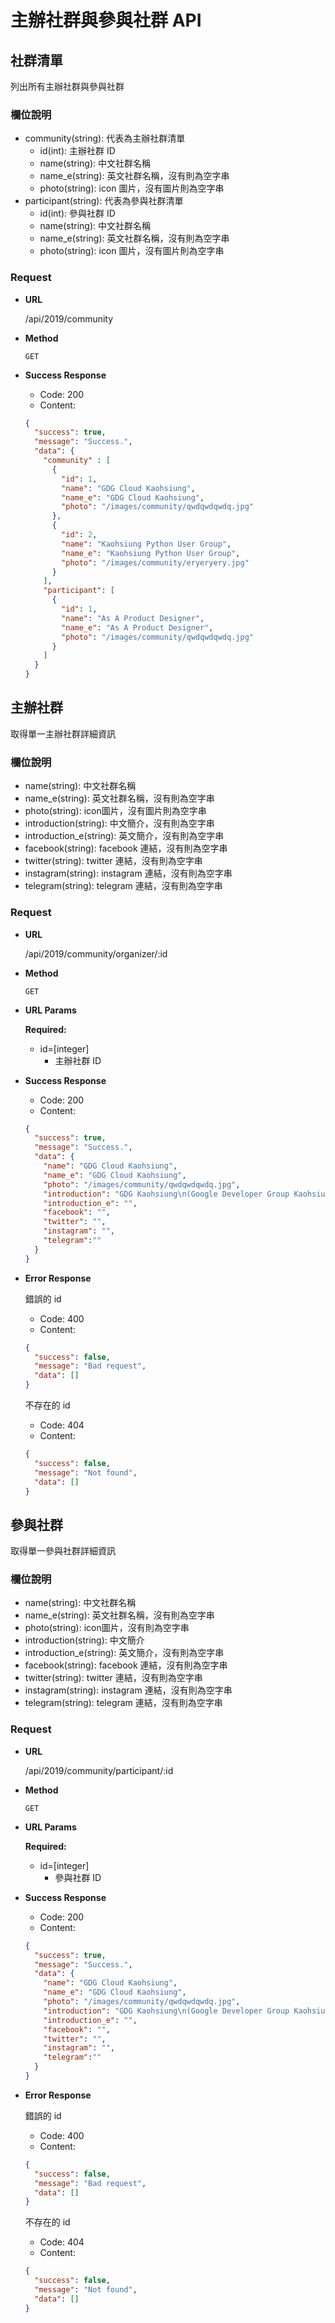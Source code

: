 # 主辦社群與參與社群 API

## 社群清單

列出所有主辦社群與參與社群

### 欄位說明

- community(string): 代表為主辦社群清單
    - id(int): 主辦社群 ID
    - name(string): 中文社群名稱
    - name_e(string): 英文社群名稱，沒有則為空字串
    - photo(string): icon 圖片，沒有圖片則為空字串
- participant(string): 代表為參與社群清單
    - id(int): 參與社群 ID
    - name(string): 中文社群名稱
    - name_e(string): 英文社群名稱，沒有則為空字串
    - photo(string): icon 圖片，沒有圖片則為空字串

### Request

- **URL**

    /api/2019/community

- **Method**

    `GET`

- **Success Response**

  - Code: 200
  - Content:
  ```JSON
  {
    "success": true,
    "message": "Success.",
    "data": {
      "community" : [
        {
          "id": 1,
          "name": "GDG Cloud Kaohsiung",
          "name_e": "GDG Cloud Kaohsiung",
          "photo": "/images/community/qwdqwdqwdq.jpg"
        },
        {
          "id": 2,
          "name": "Kaohsiung Python User Group",
          "name_e": "Kaohsiung Python User Group",
          "photo": "/images/community/eryeryery.jpg"
        }
      ],
      "participant": [
        {
          "id": 1,
          "name": "As A Product Designer",
          "name_e": "As A Product Designer",
          "photo": "/images/community/qwdqwdqwdq.jpg"
        }
      ]
    }
  }
  ```

## 主辦社群

取得單一主辦社群詳細資訊

### 欄位說明

- name(string): 中文社群名稱
- name_e(string): 英文社群名稱，沒有則為空字串
- photo(string): icon圖片，沒有圖片則為空字串
- introduction(string): 中文簡介，沒有則為空字串
- introduction_e(string): 英文簡介，沒有則為空字串
- facebook(string): facebook 連結，沒有則為空字串
- twitter(string): twitter 連結，沒有則為空字串
- instagram(string): instagram 連結，沒有則為空字串
- telegram(string): telegram 連結，沒有則為空字串

### Request

- **URL**

  /api/2019/community/organizer/:id

- **Method**

  `GET`

- **URL Params**

    **Required:**

    - id=[integer]
        - 主辦社群 ID

- **Success Response**

  - Code: 200
  - Content:
  ```JSON
  {
    "success": true,
    "message": "Success.",
    "data": {
      "name": "GDG Cloud Kaohsiung",
      "name_e": "GDG Cloud Kaohsiung",
      "photo": "/images/community/qwdqwdqwdq.jpg",
      "introduction": "GDG Kaohsiung\n(Google Developer Group Kaohsiung)\nGDG Kaohsiung 是以研究 Google 以及 Android App 領域的技術、設計、新創或相關產業為主的開發者群。每個月至少會有一場實體聚會在高雄舉行。\nGDG Kaoshiung 前身是 Android 高雄開發者社群，自從2014年三月開始舉辦，每月會有一到兩場的實體會，舉行時間原則上依講者和場地許可時間安排，實際活動時間請持續關注社團，我們會隨時公佈最新的活動訊息歡迎對相關領域有興趣的朋友可以參與聚會，一起交流討論。",
      "introduction_e": "",
      "facebook": "",
      "twitter": "",
      "instagram": "",
      "telegram":""
    }
  }
  ```
- **Error Response**

  錯誤的 id

  - Code: 400
  - Content:
  ```JSON
  {
    "success": false,
    "message": "Bad request",
    "data": []
  }
  ```

  不存在的 id
  - Code: 404
  - Content:
  ```JSON
  {
    "success": false,
    "message": "Not found",
    "data": []
  }
  ```

## 參與社群

取得單一參與社群詳細資訊

### 欄位說明

- name(string): 中文社群名稱
- name_e(string): 英文社群名稱，沒有則為空字串
- photo(string): icon圖片，沒有則為空字串
- introduction(string): 中文簡介
- introduction_e(string): 英文簡介，沒有則為空字串
- facebook(string): facebook 連結，沒有則為空字串
- twitter(string): twitter 連結，沒有則為空字串
- instagram(string): instagram 連結，沒有則為空字串
- telegram(string): telegram 連結，沒有則為空字串

### Request

- **URL**

  /api/2019/community/participant/:id

- **Method**

  `GET`

- **URL Params**

    **Required:**

    - id=[integer]
        - 參與社群 ID

- **Success Response**

  - Code: 200
  - Content:
  ```JSON
  {
    "success": true,
    "message": "Success.",
    "data": {
      "name": "GDG Cloud Kaohsiung",
      "name_e": "GDG Cloud Kaohsiung",
      "photo": "/images/community/qwdqwdqwdq.jpg",
      "introduction": "GDG Kaohsiung\n(Google Developer Group Kaohsiung)\nGDG Kaohsiung 是以研究 Google 以及 Android App 領域的技術、設計、新創或相關產業為主的開發者群。每個月至少會有一場實體聚會在高雄舉行。\nGDG Kaoshiung 前身是 Android 高雄開發者社群，自從2014年三月開始舉辦，每月會有一到兩場的實體會，舉行時間原則上依講者和場地許可時間安排，實際活動時間請持續關注社團，我們會隨時公佈最新的活動訊息歡迎對相關領域有興趣的朋友可以參與聚會，一起交流討論。",
      "introduction_e": "",
      "facebook": "",
      "twitter": "",
      "instagram": "",
      "telegram":""
    }
  }
  ```

- **Error Response**

  錯誤的 id

  - Code: 400
  - Content:
  ```JSON
  {
    "success": false,
    "message": "Bad request",
    "data": []
  }
  ```

  不存在的 id
  - Code: 404
  - Content:
  ```JSON
  {
    "success": false,
    "message": "Not found",
    "data": []
  }
  ```
